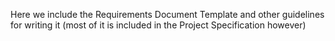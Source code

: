 Here we include the Requirements Document Template and other guidelines for writing it (most of it is included in the Project Specification however)

